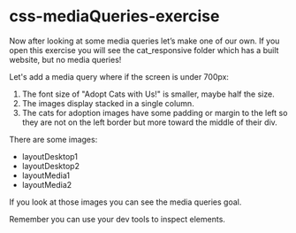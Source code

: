 # css-mediaQueries-exercise


Now after looking at some media queries let’s make one of our own. If you open this exercise you will see the cat_responsive folder which has a built website, but no media queries!

Let's add a media query where if the screen is under 700px:

1. The font size of "Adopt Cats with Us!" is smaller, maybe half the size.
2. The images display stacked in a single column.
3. The cats for adoption images have some padding or margin to the left so they are not on the left border but more toward the middle of their div.


There are some images:
- layoutDesktop1
- layoutDesktop2
- layoutMedia1
- layoutMedia2

If you look at those images you can see the media queries goal.

Remember you can use your dev tools to inspect elements.

